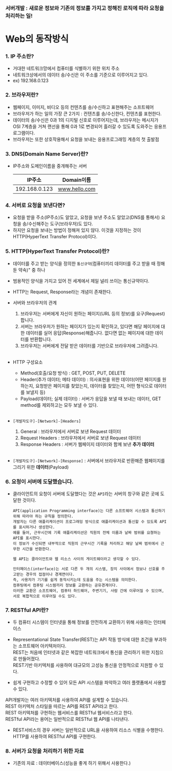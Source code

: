 ### 서버개발 : 새로운 정보와 기존의 정보를 가지고 정해진 로직에 따라 요청을 처리하는 일!

# Web의 동작방식

### 1. IP 주소란?
- 거대한 네트워크망에서 컴퓨터를 식별하기 위한 위치 주소
- 네트워크상에서의 데이터 송/수신은 이 주소를 기준으로 이루어지고 있다.
- ex) 192.168.0.123

### 2. 브라우저란?
- 웹페이지, 이미지, 비디오 등의 컨텐츠를 송/수신하고 표현해주는 소프트웨어
- 브라우저가 하는 일의 가장 큰 2가지 : 컨텐츠를 송/수신한다, 컨텐츠를 표현한다.
- 데이터의 송/수신은 0과 1의 디지털 신호로 이루어지는데, 브라우저는 메시지가 OSI 7계층을 거쳐 랜선을 통해 0과 1로 변경되어 흘러갈 수 있도록 도와주는 응용프로그램이다.
- 브라우저는 또한 상호작용해서 요청을 보내는 응용프로그래밍 계층의 첫 출발점


### 3. DNS(Domain Name Server)란?
- IP주소와 도메인이름을 중개해주는 서버 

    | IP주소          | Domain이름      | 
    |---------------|---------------|
    | 192.168.0.123 | www.hello.com |

### 4. 서버로 요청을 보낸다면?
- 요청을 받을 주소(IP주소)도 알았고, 요청을 보낸 주소도 알았고(DNS를 통해서) 요청을 송/수신해주는 도구(브라우저)도 있다.
- 하지만 요청을 보내는 방법이 정해져 있지 않다. 이것을 지정하는 것이 HTTP(HyperText Transfer Protocol)이다.

### 5. HTTP(HyperText Transfer Protocol)란?
- 데이터를 주고 받는 양식을 정의한 `통신규약`(컴퓨터끼리 데이터를 주고 받을 때 정해둔 약속)" 중 하나
- 범용적인 양식을 가지고 있어 전 세계에서 제일 널리 쓰이는 통신규약이다.

- HTTP는 Request, Response라는 개념이 존재한다.
- 서버와 브라우저의 관계
  1. 브라우저는 서버에게 자신이 원하는 페이지(URL 등의 정보)를 요구(Request)합니다.
  2. 서버는 브라우저가 원하는 페이지가 있는지 확인하고, 있다면 해당 페이지에 대한 데이터를 실어 응답(Response)해줍니다. 없다면 없는 페이지에 대한 데이터를 반환합니다.
  3. 브라우저는 서버에게 전달 받은 데이터를 기반으로 브라우저에 그려줍니다.<br><br>

- HTTP 구성요소
  - Method(호출/요청 방식) : GET, POST, PUT, DELETE
  - Header(추가 데이터; 메타 데이터) : 의사표현을 위한 데이터(어떤 페이지를 원하는지, 요청받은 페이지를 찾았는지, 데이터를 찾았는지, 어떤 형식으로 데이터를 보낼지 등)
  - Payload(데이터; 실제 데이터) : 서버가 응답을 보낼 때 보내는 데이터, GET method를 제외하고는 모두 보낼 수 있다.<br><br>

- `[개발자도구]-[Network]-[Headers]`
  1. General : 브라우저에서 서버로 보낸 Request 데이터
  2. Request Headers : 브라우저에서 서버로 보낸 Request 데이터
  3. Response Headers : 서버가 웹페이지 데이터와 함께 보낸 **추가 데이터**

  <br>
- `[개발자도구]-[Network]-[Response]` : 서버에서 브라우저로 반환해준 웹페이지를 그리기 위한 **데이터**(Payload)



### 6. 요청이 서버에 도달했습니다.
- 클라이언트의 요청이 서버에 도달했다는 것은 `API`라는 서버의 창구와 같은 곳에 도달한 것이다.

  ```text
  API(application Programming interface)는 다른 소프트웨어 시스템과 통신하기 위해 따라야 하는 규칙을 정의한다.
  개발자는 다른 애플리케이션이 프로그래밍 방식으로 애플리케이션과 통신할 수 있도록 API를 표시하거나 생성한다.
  예를 들어, 근무시간에 기록 애플리케이션은 직원의 전체 이름과 날짜 범위를 요쳥하는 API를 표시한다. 
  이 정보가 수신되면 내부적으로 직원의 근무시간 기록을 처리하고 해당 날짜 범위에서 근무한 시간을 반환한다.  
  
  웹 API는 클라이언트와 웹 리소스 사이의 게이트웨이라고 생각할 수 있다.
  
  인터페이스(interface)는 서로 다른 두 개의 시스템, 장치 사이에서 정보나 신호를 주고받는 경우의 접점이나 경계면이다.
  즉, 사용자가 기기를 쉽게 동작시키는데 도움을 주는 시스템을 의미한다.
  컴퓨팅에서 컴퓨팅 시스템끼리 정보를 교환하는 공유경계이다. 
  이러한 교환은 소프트웨어, 컴퓨터 하드웨어, 주변기기, 사람 간에 이루어질 수 있으며, 서로 복합적으로 이루어질 수도 있다.
  ```


### 7. RESTful API란?
- 두 컴퓨터 시스템이 인터넷을 통해 정보를 안전하게 교환하기 위해 사용하는 인터페이스

- Representational State Transfer(REST)는 API 작동 방식에 대한 조건을 부과하는 소프트웨어 아키텍처이다. <br>
REST는 처음에 인터넷과 같은 복잡한 네트워크에서 통신을 관리하기 위한 지침으로 만들어졌다. <br>
REST기반 아키텍처를 사용하여 대규모의 고성능 통신을 안정적으로 지원할 수 있다. <br>
- 쉽게 구현하고 수정할 수 있어 모든 API 시스템을 파악하고 여러 플랫폼에서 사용할 수 있다.

API개발자는 여러 아키텍처를 사용하여 API를 설계할 수 있습니다. <br> 
REST 아키텍처 스타일을 따르는 API를 REST API라고 한다. <br>
REST 아키텍처를 구현하는 웹서비스를 RESTful 웹서비스라고 한다. <br>
RESTful API라는 용어는 일반적으로 RESTful 웹 API를 나타낸다. 


- REST서비스의 경우 서버는 일반적으로 URL을 사용하여 리소스 식별을 수행한다. HTTP를 사용하여 RESTful API를 구현한다.

### 8. 서버가 요청을 처리하기 위한 자료
- 기존의 자료 : 데이터베이스(성능을 좋게 하기 위해서 사용한다.)
